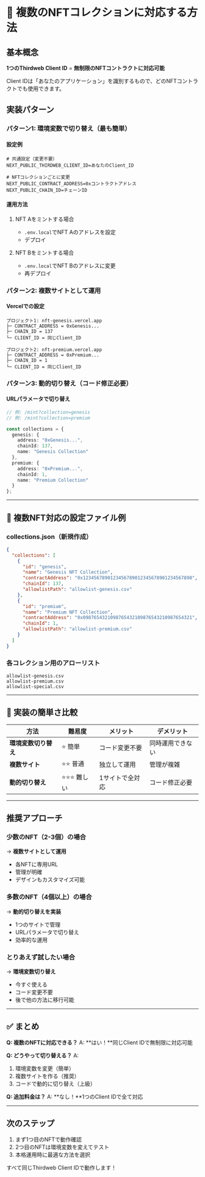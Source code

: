# 🎨 複数のNFTコレクションに対応する方法

## 基本概念

**1つのThirdweb Client ID** = **無制限のNFTコントラクトに対応可能**

Client IDは「あなたのアプリケーション」を識別するもので、どのNFTコントラクトでも使用できます。

## 実装パターン

### パターン1: 環境変数で切り替え（最も簡単）

#### 設定例
```env
# 共通設定（変更不要）
NEXT_PUBLIC_THIRDWEB_CLIENT_ID=あなたのClient_ID

# NFTコレクションごとに変更
NEXT_PUBLIC_CONTRACT_ADDRESS=0xコントラクトアドレス
NEXT_PUBLIC_CHAIN_ID=チェーンID
```

#### 運用方法
1. NFT Aをミントする場合
   - `.env.local`でNFT Aのアドレスを設定
   - デプロイ

2. NFT Bをミントする場合
   - `.env.local`でNFT Bのアドレスに変更
   - 再デプロイ

### パターン2: 複数サイトとして運用

#### Vercelでの設定
```
プロジェクト1: nft-genesis.vercel.app
├─ CONTRACT_ADDRESS = 0xGenesis...
├─ CHAIN_ID = 137
└─ CLIENT_ID = 同じClient_ID

プロジェクト2: nft-premium.vercel.app
├─ CONTRACT_ADDRESS = 0xPremium...
├─ CHAIN_ID = 1
└─ CLIENT_ID = 同じClient_ID
```

### パターン3: 動的切り替え（コード修正必要）

#### URLパラメータで切り替え
```typescript
// 例: /mint?collection=genesis
// 例: /mint?collection=premium

const collections = {
  genesis: {
    address: "0xGenesis...",
    chainId: 137,
    name: "Genesis Collection"
  },
  premium: {
    address: "0xPremium...",
    chainId: 1,
    name: "Premium Collection"
  }
};
```

---

## 📝 複数NFT対応の設定ファイル例

### collections.json（新規作成）
```json
{
  "collections": [
    {
      "id": "genesis",
      "name": "Genesis NFT Collection",
      "contractAddress": "0x1234567890123456789012345678901234567890",
      "chainId": 137,
      "allowlistPath": "allowlist-genesis.csv"
    },
    {
      "id": "premium",
      "name": "Premium NFT Collection",
      "contractAddress": "0x0987654321098765432109876543210987654321",
      "chainId": 1,
      "allowlistPath": "allowlist-premium.csv"
    }
  ]
}
```

### 各コレクション用のアローリスト
```
allowlist-genesis.csv
allowlist-premium.csv
allowlist-special.csv
```

---

## 🚀 実装の簡単さ比較

| 方法 | 難易度 | メリット | デメリット |
|------|--------|----------|------------|
| **環境変数切り替え** | ⭐ 簡単 | コード変更不要 | 同時運用できない |
| **複数サイト** | ⭐⭐ 普通 | 独立して運用 | 管理が複雑 |
| **動的切り替え** | ⭐⭐⭐ 難しい | 1サイトで全対応 | コード修正必要 |

---

## 推奨アプローチ

### 少数のNFT（2-3個）の場合
→ **複数サイトとして運用**
- 各NFTに専用URL
- 管理が明確
- デザインもカスタマイズ可能

### 多数のNFT（4個以上）の場合
→ **動的切り替えを実装**
- 1つのサイトで管理
- URLパラメータで切り替え
- 効率的な運用

### とりあえず試したい場合
→ **環境変数切り替え**
- 今すぐ使える
- コード変更不要
- 後で他の方法に移行可能

---

## ✅ まとめ

**Q: 複数のNFTに対応できる？**
A: **はい！**同じClient IDで無制限に対応可能

**Q: どうやって切り替える？**
A: 
1. 環境変数を変更（簡単）
2. 複数サイトを作る（推奨）
3. コードで動的に切り替え（上級）

**Q: 追加料金は？**
A: **なし！**1つのClient IDで全て対応

---

## 次のステップ

1. まず1つ目のNFTで動作確認
2. 2つ目のNFTは環境変数を変えてテスト
3. 本格運用時に最適な方法を選択

すべて同じThirdweb Client IDで動作します！